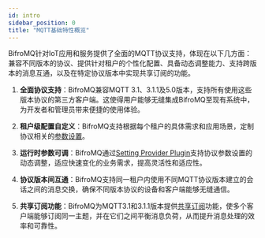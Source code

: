 ```yaml
---
id: intro
sidebar_position: 0
title: "MQTT基础特性概览"
---
```


BifroMQ针对IoT应用和服务提供了全面的MQTT协议支持，体现在以下几方面：兼容不同版本的协议、提供针对租户的个性化配置、具备动态调整能力、支持跨版本的消息互通，以及在特定协议版本中实现共享订阅的功能。

1. **全面协议支持**：BifroMQ兼容MQTT 3.1、3.1.1及5.0版本，支持所有使用这些版本协议的第三方客户端。这使得用户能够无缝集成BifroMQ至现有系统中，为开发者和管理员带来便捷的使用体验。

2. **租户级配置自定义**：BifroMQ支持根据每个租户的具体需求和应用场景，定制协议相关的[参数设置](../../06_plugin/4_setting_provider/1_tenantsetting.md)。

3. **运行时参数可调**：BifroMQ通过[Setting Provider Plugin](../../06_plugin/4_setting_provider/intro.md)支持协议参数设置的动态调整，适应快速变化的业务需求，提高灵活性和适应性。

4. **协议版本间互通**：BifroMQ支持同一租户内使用不同MQTT协议版本建立的会话之间的消息交换，确保不同版本协议的设备和客户端能够无缝通信。

5. **共享订阅功能**：BifroMQ为MQTT3.1和3.1.1版本提供[共享订阅](3_shared_sub.md)功能，使多个客户端能够订阅同一主题，并在它们之间平衡消息负荷，从而提升消息处理的效率和可靠性。